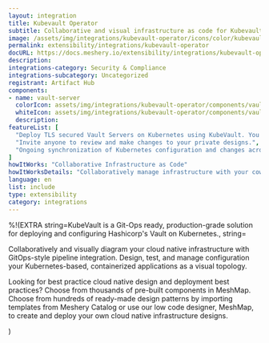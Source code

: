 ```yaml
---
layout: integration
title: Kubevault Operator
subtitle: Collaborative and visual infrastructure as code for Kubevault Operator
image: /assets/img/integrations/kubevault-operator/icons/color/kubevault-operator-color.svg
permalink: extensibility/integrations/kubevault-operator
docURL: https://docs.meshery.io/extensibility/integrations/kubevault-operator
description: 
integrations-category: Security & Compliance
integrations-subcategory: Uncategorized
registrant: Artifact Hub
components: 
- name: vault-server
  colorIcon: assets/img/integrations/kubevault-operator/components/vault-server/icons/color/vault-server-color.svg
  whiteIcon: assets/img/integrations/kubevault-operator/components/vault-server/icons/white/vault-server-white.svg
  description: 
featureList: [
  "Deploy TLS secured Vault Servers on Kubernetes using KubeVault. You can use cert-manager to manage VaultServer TLS or you can manage TLS with self-signed.",
  "Invite anyone to review and make changes to your private designs.",
  "Ongoing synchronization of Kubernetes configuration and changes across any number of clusters."
]
howItWorks: "Collaborative Infrastructure as Code"
howItWorksDetails: "Collaboratively manage infrastructure with your coworkers synchronously sharing the same designs."
language: en
list: include
type: extensibility
category: integrations
---
```

%!(EXTRA string=KubeVault is a Git-Ops ready, production-grade solution for deploying and configuring Hashicorp's Vault on Kubernetes., string=<p>
    Collaboratively and visually diagram your cloud native infrastructure with GitOps-style pipeline integration. Design, test, and manage configuration your Kubernetes-based, containerized applications as a visual topology.
</p>
<p>
    Looking for best practice cloud native design and deployment best practices? Choose from thousands of pre-built components in MeshMap. Choose from hundreds of ready-made design patterns by importing templates from Meshery Catalog or use our low code designer, MeshMap, to create and deploy your own cloud native infrastructure designs.
</p>)